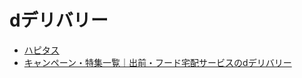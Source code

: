 # dデリバリー

- [ハピタス](http://hapitas.jp/item/detail/itemid/61815 )
- [キャンペーン・特集一覧｜出前・フード宅配サービスのdデリバリー](https://delivery.dmkt-sp.jp/campaign/)
